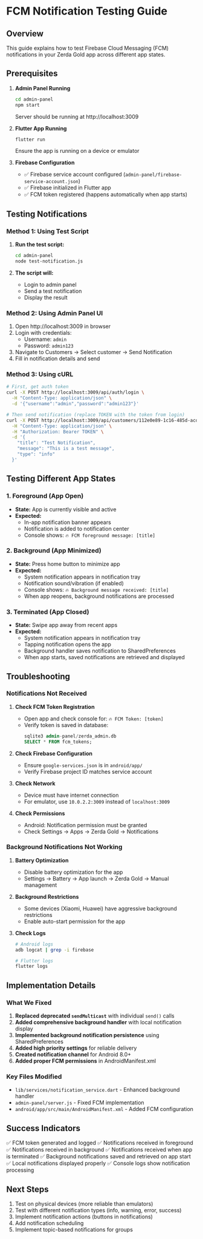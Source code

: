 # FCM Notification Testing Guide

## Overview
This guide explains how to test Firebase Cloud Messaging (FCM) notifications in your Zerda Gold app across different app states.

## Prerequisites

1. **Admin Panel Running**
   ```bash
   cd admin-panel
   npm start
   ```
   Server should be running at http://localhost:3009

2. **Flutter App Running**
   ```bash
   flutter run
   ```
   Ensure the app is running on a device or emulator

3. **Firebase Configuration**
   - ✅ Firebase service account configured (`admin-panel/firebase-service-account.json`)
   - ✅ Firebase initialized in Flutter app
   - ✅ FCM token registered (happens automatically when app starts)

## Testing Notifications

### Method 1: Using Test Script

1. **Run the test script:**
   ```bash
   cd admin-panel
   node test-notification.js
   ```

2. **The script will:**
   - Login to admin panel
   - Send a test notification
   - Display the result

### Method 2: Using Admin Panel UI

1. Open http://localhost:3009 in browser
2. Login with credentials:
   - Username: `admin`
   - Password: `admin123`
3. Navigate to Customers → Select customer → Send Notification
4. Fill in notification details and send

### Method 3: Using cURL

```bash
# First, get auth token
curl -X POST http://localhost:3009/api/auth/login \
  -H "Content-Type: application/json" \
  -d '{"username":"admin","password":"admin123"}'

# Then send notification (replace TOKEN with the token from login)
curl -X POST http://localhost:3009/api/customers/112e0e89-1c16-485d-acda-d0a21a24bb95/notifications \
  -H "Content-Type: application/json" \
  -H "Authorization: Bearer TOKEN" \
  -d '{
    "title": "Test Notification",
    "message": "This is a test message",
    "type": "info"
  }'
```

## Testing Different App States

### 1. Foreground (App Open)
- **State:** App is currently visible and active
- **Expected:** 
  - In-app notification banner appears
  - Notification is added to notification center
  - Console shows: `🔥 FCM foreground message: [title]`

### 2. Background (App Minimized)
- **State:** Press home button to minimize app
- **Expected:**
  - System notification appears in notification tray
  - Notification sound/vibration (if enabled)
  - Console shows: `🔥 Background message received: [title]`
  - When app reopens, background notifications are processed

### 3. Terminated (App Closed)
- **State:** Swipe app away from recent apps
- **Expected:**
  - System notification appears in notification tray
  - Tapping notification opens the app
  - Background handler saves notification to SharedPreferences
  - When app starts, saved notifications are retrieved and displayed

## Troubleshooting

### Notifications Not Received

1. **Check FCM Token Registration**
   - Open app and check console for: `🔥 FCM Token: [token]`
   - Verify token is saved in database:
     ```sql
     sqlite3 admin-panel/zerda_admin.db
     SELECT * FROM fcm_tokens;
     ```

2. **Check Firebase Configuration**
   - Ensure `google-services.json` is in `android/app/`
   - Verify Firebase project ID matches service account

3. **Check Network**
   - Device must have internet connection
   - For emulator, use `10.0.2.2:3009` instead of `localhost:3009`

4. **Check Permissions**
   - Android: Notification permission must be granted
   - Check Settings → Apps → Zerda Gold → Notifications

### Background Notifications Not Working

1. **Battery Optimization**
   - Disable battery optimization for the app
   - Settings → Battery → App launch → Zerda Gold → Manual management

2. **Background Restrictions**
   - Some devices (Xiaomi, Huawei) have aggressive background restrictions
   - Enable auto-start permission for the app

3. **Check Logs**
   ```bash
   # Android logs
   adb logcat | grep -i firebase
   
   # Flutter logs
   flutter logs
   ```

## Implementation Details

### What We Fixed

1. **Replaced deprecated `sendMulticast`** with individual `send()` calls
2. **Added comprehensive background handler** with local notification display
3. **Implemented background notification persistence** using SharedPreferences
4. **Added high priority settings** for reliable delivery
5. **Created notification channel** for Android 8.0+
6. **Added proper FCM permissions** in AndroidManifest.xml

### Key Files Modified

- `lib/services/notification_service.dart` - Enhanced background handler
- `admin-panel/server.js` - Fixed FCM implementation
- `android/app/src/main/AndroidManifest.xml` - Added FCM configuration

## Success Indicators

✅ FCM token generated and logged
✅ Notifications received in foreground
✅ Notifications received in background
✅ Notifications received when app is terminated
✅ Background notifications saved and retrieved on app start
✅ Local notifications displayed properly
✅ Console logs show notification processing

## Next Steps

1. Test on physical devices (more reliable than emulators)
2. Test with different notification types (info, warning, error, success)
3. Implement notification actions (buttons in notifications)
4. Add notification scheduling
5. Implement topic-based notifications for groups
